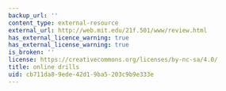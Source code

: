 ```yaml
---
backup_url: ''
content_type: external-resource
external_url: http://web.mit.edu/21f.501/www/review.html
has_external_licence_warning: true
has_external_license_warning: true
is_broken: ''
license: https://creativecommons.org/licenses/by-nc-sa/4.0/
title: online drills
uid: cb711da8-9ede-42d1-9ba5-203c9b9e333e
---
```

